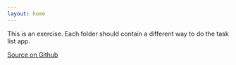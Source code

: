 ```yaml
---
layout: home
---
```


This is an exercise. Each folder should contain a different way to do the task list app.

[Source on Github](https://github.com/Johnylab/task-list-app)
